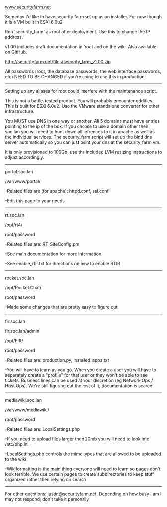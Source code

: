 www.securityfarm.net


Someday I'd like to have security farm set up as an installer. For now though it is a VM built in ESXi 6.0u2


Run 'security_farm' as root after deployment. Use this to change the IP address.


v1.00 includes draft documentation in /root and on the wiki. Also available on GitHub.


http://securityfarm.net/files/security_farm_v1.00.zip


All passwords (root, the database passwords, the web interface passwords, etc) NEED TO BE CHANGED if you're going to use this in production.


---
Setting up any aliases for root could interfere with the maintenance script.


This is not a battle-tested product. You will probably encounter oddities. This is built for ESXi 6.0u2. Use the VMware standalone converter for other infrastructure.


You MUST use DNS in one way or another. All 5 domains must have entries pointing to the ip of the box. If you choose to use a domain other then soc.lan you will need to hunt down all refrences to it in apache as well as the individual services. The security_farm script will set up the bind dns server automatically so you can just point your dns at the security_farm vm.


It is only provisioned to 100Gb; use the included LVM resizing instructions to adjust accordingly.


---
portal.soc.lan


/var/www/portal/


-Related files are (for apache): httpd.conf, ssl.conf


-Edit this page to your needs


---
rt.soc.lan


/opt/rt4/


root/password


-Related files are: RT_SiteConfig.pm


-See main documentation for more information


-See enable_rtir.txt for directions on how to enable RTIR


---
rocket.soc.lan


/opt/Rocket.Chat/


root/password


-Made some changes that are pretty easy to figure out 


---
fir.soc.lan


fir.soc.lan/admin


/opt/FIR/


root/password


-Related files are: production.py, installed_apps.txt


-You will have to learn as you go. When you create a user you will have to seperately create a "profile" for that user or they won't be able to see tickets. Business lines can be used at your discretion (eg Network Ops / Host Ops). We're still figuring out the rest of it, documentation is scarce


---
mediawiki.soc.lan


/var/www/mediawiki/


root/password


-Related files are: LocalSettings.php


-If you need to upload files larger then 20mb you will need to look into /etc/php.ini


-LocalSettings.php controls the mime types that are allowed to be uploaded to the wiki


-Wikiformatting is the main thing everyone will need to learn so pages don't look terrible. We use certain pages to create subdirectories to keep stuff organized rather then relying on search


---

For other questions: justin@securityfarm.net. Depending on how busy I am I may not respond; don't take it personally
